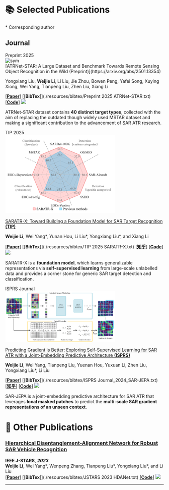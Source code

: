 # 📚 Selected Publications
\* Corresponding author

## Journal

<div class='paper-box'><div class='paper-box-image'><div><div class="badge">Preprint 2025</div><img src='images/pub/Preprint_2025_ATRNet-STAR.png' alt="sym" width="350"  >
</div></div>
<div class='paper-box-text' markdown="1">
[ATRNet-STAR: A Large Dataset and Benchmark Towards Remote Sensing Object Recognition in the Wild (Preprint)](https://arxiv.org/abs/2501.13354)

Yongxiang Liu, **Weijie Li**, Li Liu, Jie Zhou, Bowen Peng, Yafei Song, Xuying Xiong, Wei Yang, Tianpeng Liu, Zhen Liu, Xiang Li

[[**Paper**]](https://arxiv.org/abs/2501.13354) [[**BibTex**]](./resources/bibtex/Preprint 2025 ATRNet-STAR.txt) [[**Code**]](https://github.com/waterdisappear/ATRNet-STAR) [![](https://img.shields.io/github/stars/waterdisappear/ATRNet-STAR?style=social)](https://github.com/waterdisappear/ATRNet-STAR)

ATRNet-STAR dataset contains **40 distinct target types**, collected with the aim of replacing the outdated though widely used MSTAR dataset and making a significant contribution to the advancement of SAR ATR research.


<div class='paper-box'><div class='paper-box-image'><div><div class="badge">TIP 2025</div><img src='images/pub/TIP_2025_SARATR-X.png' alt="sym" width="350"  >
</div></div>
<div class='paper-box-text' markdown="1">

[SARATR-X: Toward Building a Foundation Model for SAR Target Recognition **(TIP)**](https://ieeexplore.ieee.org/document/10856784)

**Weijie Li**, Wei Yang\*, Yunan Hou, Li Liu\*, Yongxiang Liu\*, and Xiang Li

[[**Paper**]](https://ieeexplore.ieee.org/document/10856784) [[**BibTex**]](./resources/bibtex/TIP 2025 SARATR-X.txt) [[**知乎**]](https://zhuanlan.zhihu.com/p/20701889782) [[**Code**]](https://github.com/waterdisappear/SARATR-X) [![](https://img.shields.io/github/stars/waterdisappear/SARATR-X?style=social)](https://github.com/waterdisappear/SARATR-X)

SARATR-X is a **foundation model**, which learns generalizable representations via **self-supervised learning** from large-scale unlabelled data and provides a corner stone for generic SAR target detection and classification.

</div>
</div>

<div class='paper-box'><div class='paper-box-image'><div><div class="badge">ISPRS Journal</div><img src='images/pub/ISPRS Journal_2024_SAR-JEPA.png' alt="sym" width="350"  >
</div></div>
<div class='paper-box-text' markdown="1">

[Predicting Gradient is Better: Exploring Self-Supervised Learning for SAR ATR with a Joint-Embedding Predictive Architecture **(ISPRS)**](https://www.sciencedirect.com/science/article/pii/S0924271624003514)

**Weijie Li**, Wei Yang, Tianpeng Liu, Yuenan Hou, Yuxuan Li, Zhen Liu, Yongxiang Liu\*, Li Liu

[[**Paper**]](https://www.sciencedirect.com/science/article/pii/S0924271624003514) [[**BibTex**]](./resources/bibtex/ISPRS Journal_2024_SAR-JEPA.txt) [[**知乎**]](https://zhuanlan.zhihu.com/p/787495052) [[**Code**]](https://github.com/waterdisappear/SAR-JEPA) [![](https://img.shields.io/github/stars/waterdisappear/SAR-JEPA?style=social)](https://github.com/waterdisappear/SAR-JEPA)

SAR-JEPA is a joint-embedding predictive architecture for SAR ATR that leverages **local masked patches** to predict the **multi-scale SAR gradient representations of an unseen context**.

</div>
</div>

# 📃 Other Publications

### [Hierarchical Disentanglement-Alignment Network for Robust SAR Vehicle Recognition](https://ieeexplore.ieee.org/document/10283916)
**IEEE J-STARS**, ***2023***  
**Weijie Li,** Wei Yang\*, Wenpeng Zhang, Tianpeng Liu\*, Yongxiang Liu\*, and Li Liu   
[[**Paper**]](https://ieeexplore.ieee.org/document/10283916) [[**BibTex**]](./resources/bibtex/JSTARS 2023 HDANet.txt) [[**Code**]](https://github.com/waterdisappear/SAR-ATR-HDANet)  [![](https://img.shields.io/github/stars/waterdisappear/SAR-ATR-HDANet?style=social)](https://github.com/waterdisappear/SAR-ATR-HDANet)

---

